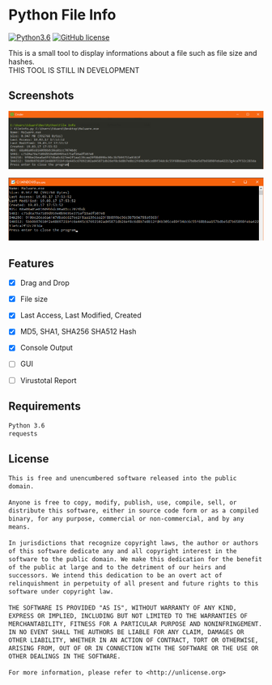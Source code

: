 Python File Info
=====================

[![Python3.6](https://img.shields.io/badge/python-3.6-blue.svg)](https://github.com/Der-Eddy/file-info)
[![GitHub license](https://img.shields.io/badge/license-Unlicense-blue.svg)](http://unlicense.org/)

This is a small tool to display informations about a file such as file size and hashes.  
THIS TOOL IS STILL IN DEVELOPMENT

Screenshots
-------------
![Cmder](screenshots/cmder.png)

![cmd](screenshots/cmd.png)

Features
-------------
- [x] Drag and Drop
- [x] File size
- [x] Last Access, Last Modified, Created
- [x] MD5, SHA1, SHA256 SHA512 Hash
- [x] Console Output
- [ ] GUI
- [ ] Virustotal Report


Requirements
-------------

    Python 3.6
    requests

License
-------------
    This is free and unencumbered software released into the public domain.

    Anyone is free to copy, modify, publish, use, compile, sell, or
    distribute this software, either in source code form or as a compiled
    binary, for any purpose, commercial or non-commercial, and by any
    means.

    In jurisdictions that recognize copyright laws, the author or authors
    of this software dedicate any and all copyright interest in the
    software to the public domain. We make this dedication for the benefit
    of the public at large and to the detriment of our heirs and
    successors. We intend this dedication to be an overt act of
    relinquishment in perpetuity of all present and future rights to this
    software under copyright law.

    THE SOFTWARE IS PROVIDED "AS IS", WITHOUT WARRANTY OF ANY KIND,
    EXPRESS OR IMPLIED, INCLUDING BUT NOT LIMITED TO THE WARRANTIES OF
    MERCHANTABILITY, FITNESS FOR A PARTICULAR PURPOSE AND NONINFRINGEMENT.
    IN NO EVENT SHALL THE AUTHORS BE LIABLE FOR ANY CLAIM, DAMAGES OR
    OTHER LIABILITY, WHETHER IN AN ACTION OF CONTRACT, TORT OR OTHERWISE,
    ARISING FROM, OUT OF OR IN CONNECTION WITH THE SOFTWARE OR THE USE OR
    OTHER DEALINGS IN THE SOFTWARE.

    For more information, please refer to <http://unlicense.org>

